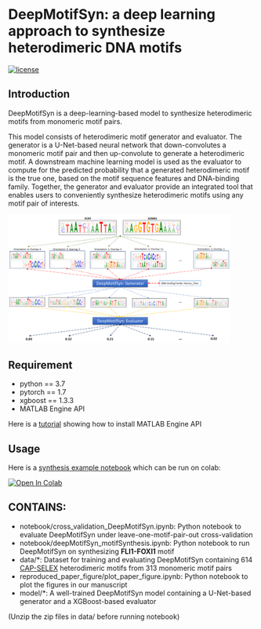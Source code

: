 # DeepMotifSyn: a deep learning approach to synthesize heterodimeric DNA motifs
[![license](https://img.shields.io/github/license/mashape/apistatus.svg?maxAge=2592000)](https://github.com/JasonLinjc/deepMotifSyn/blob/main/LICENSE)

## Introduction
DeepMotifSyn is a deep-learning-based model to synthesize heterodimeric motifs from monomeric motif pairs. 
 
This model consists of heterodimeric motif generator and evaluator. The generator is a U-Net-based neural network that down-convolutes a monomeric motif pair and then up-convolute to generate a heterodimeric motif. A downstream machine learning model is used as the evaluator to compute for the predicted probability that a generated heterodimeric motif is the true one, based on the motif sequence features and DNA-binding family. Together, the generator and evaluator provide an integrated tool that enables users to conveniently synthesize heterodimeric motifs using any motif pair of interests.

<img src="images/deepMotifSyn.png" width = '90%' class="center" />
 
## Requirement
* python == 3.7
* pytorch == 1.7
* xgboost == 1.3.3
* MATLAB Engine API

Here is a [tutorial](https://www.mathworks.com/help/matlab/matlab_external/install-the-matlab-engine-for-python.html) showing how to install MATLAB Engine API

## Usage

Here is a [synthesis example notebook](https://colab.research.google.com/github/JasonLinjc/deepMotifSyn/blob/main/FLI1_FOXI1_synthesis_example.ipynb) which can be run on colab: 

<a href="https://colab.research.google.com/github/JasonLinjc/deepMotifSyn/blob/main/FLI1_FOXI1_synthesis_example.ipynb" target="_parent"><img src="https://colab.research.google.com/assets/colab-badge.svg" alt="Open In Colab"/></a>

## CONTAINS:
* notebook/cross_validation_DeepMotifSyn.ipynb: Python notebook to evaluate DeepMotifSyn under leave-one-motif-pair-out cross-validation
* notebook/deepMotifSyn_motifSynthesis.ipynb: Python notebook to run DeepMotifSyn on synthesizing **FLI1-FOXI1** motif
* data/*: Dataset for training and evaluating DeepMotifSyn containing 614 [CAP-SELEX](https://www.nature.com/articles/nature15518) heterodimeric motifs from 313 monomeric motif pairs
* reproduced_paper_figure/plot_paper_figure.ipynb: Python notebook to plot the figures in our manuscript
* model/*: A well-trained DeepMotifSyn model containing a U-Net-based generator and a XGBoost-based evaluator

(Unzip the zip files in data/ before running notebook) 
